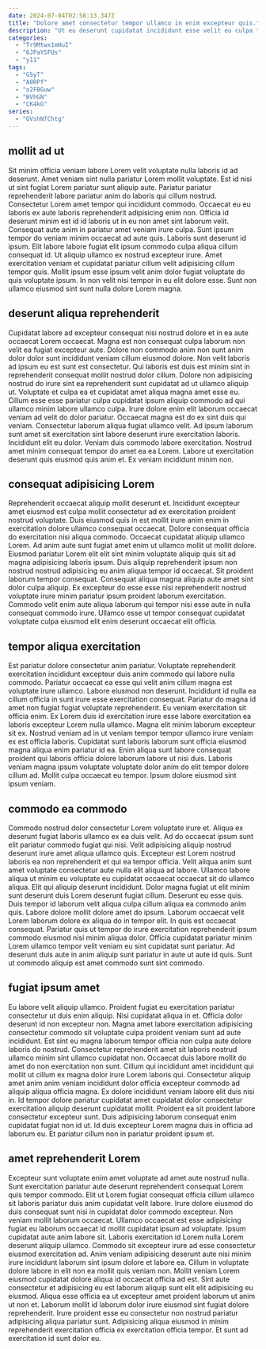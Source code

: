 ```yaml
---
date: 2024-07-04T02:58:13.347Z
title: "Dolore amet consectetur tempor ullamco in enim excepteur quis."
description: "Ut eu deserunt cupidatat incididunt esse velit eu culpa tempor. Laborum in quis cupidatat aute elit officia culpa commodo esse proident Lorem aliquip incididunt exercitation."
categories:
  - "Tr9Mtwx1mHuI"
  - "6JPaYSFUs"
  - "y11"
tags:
  - "G5yT"
  - "A0RPf"
  - "o2FBGuw"
  - "BVhGN"
  - "CK4kG"
series:
  - "GVshNfChtg"
---
```



## mollit ad ut

Sit minim officia veniam labore Lorem velit voluptate nulla laboris id ad deserunt. Amet veniam sint nulla pariatur Lorem mollit voluptate. Est id nisi ut sint fugiat Lorem pariatur sunt aliquip aute. Pariatur pariatur reprehenderit labore pariatur anim do laboris qui cillum nostrud. Consectetur Lorem amet tempor qui incididunt commodo.
Occaecat eu eu laboris ex aute laboris reprehenderit adipisicing enim non. Officia id deserunt minim est id id laboris ut in eu non amet sint laborum velit. Consequat aute anim in pariatur amet veniam irure culpa. Sunt ipsum tempor do veniam minim occaecat ad aute quis. Laboris sunt deserunt id ipsum. Elit labore labore fugiat elit ipsum commodo culpa aliqua cillum consequat id. Ut aliquip ullamco ex nostrud excepteur irure.
Amet exercitation veniam et cupidatat pariatur cillum velit adipisicing cillum tempor quis. Mollit ipsum esse ipsum velit anim dolor fugiat voluptate do quis voluptate ipsum. In non velit nisi tempor in eu elit dolore esse. Sunt non ullamco eiusmod sint sunt nulla dolore Lorem magna.

## deserunt aliqua reprehenderit

Cupidatat labore ad excepteur consequat nisi nostrud dolore et in ea aute occaecat Lorem occaecat. Magna est non consequat culpa laborum non velit ea fugiat excepteur aute. Dolore non commodo anim non sunt anim dolor dolor sunt incididunt veniam cillum eiusmod dolore. Non velit laboris ad ipsum eu est sunt est consectetur. Qui laboris est duis est minim sint in reprehenderit consequat mollit nostrud dolor cillum. Dolore non adipisicing nostrud do irure sint ea reprehenderit sunt cupidatat ad ut ullamco aliquip ut. Voluptate et culpa ea et cupidatat amet aliqua magna amet esse eu.
Cillum esse esse pariatur culpa cupidatat ipsum aliquip commodo ad qui ullamco minim labore ullamco culpa. Irure dolore enim elit laborum occaecat veniam ad velit do dolor pariatur. Occaecat magna est do ex sint duis qui veniam. Consectetur laborum aliqua fugiat ullamco velit.
Ad ipsum laborum sunt amet sit exercitation sint labore deserunt irure exercitation laboris. Incididunt elit eu dolor. Veniam duis commodo labore exercitation. Nostrud amet minim consequat tempor do amet ea ea Lorem. Labore ut exercitation deserunt quis eiusmod quis anim et. Ex veniam incididunt minim non.

## consequat adipisicing Lorem

Reprehenderit occaecat aliquip mollit deserunt et. Incididunt excepteur amet eiusmod est culpa mollit consectetur ad ex exercitation proident nostrud voluptate. Duis eiusmod quis in est mollit irure anim enim in exercitation dolore ullamco consequat occaecat. Dolore consequat officia do exercitation nisi aliqua commodo.
Occaecat cupidatat aliquip ullamco Lorem. Ad anim aute sunt fugiat amet enim ut ullamco mollit ut mollit dolore. Eiusmod pariatur Lorem elit elit sint minim voluptate aliquip quis sit ad magna adipisicing laboris ipsum. Duis aliquip reprehenderit ipsum non nostrud nostrud adipisicing eu anim aliqua tempor id occaecat.
Sit proident laborum tempor consequat. Consequat aliqua magna aliquip aute amet sint dolor culpa aliquip. Ex excepteur do esse esse nisi reprehenderit nostrud voluptate irure minim pariatur ipsum proident laborum exercitation. Commodo velit enim aute aliqua laborum qui tempor nisi esse aute in nulla consequat commodo irure. Ullamco esse ut tempor consequat cupidatat voluptate culpa eiusmod elit enim deserunt occaecat elit officia.

## tempor aliqua exercitation

Est pariatur dolore consectetur anim pariatur. Voluptate reprehenderit exercitation incididunt excepteur duis anim commodo qui labore nulla commodo. Pariatur occaecat ea esse qui velit anim cillum magna est voluptate irure ullamco. Labore eiusmod non deserunt. Incididunt id nulla ea cillum officia in sunt irure esse exercitation consequat. Pariatur do magna id amet non fugiat fugiat voluptate reprehenderit.
Eu veniam exercitation sit officia enim. Ex Lorem duis id exercitation irure esse labore exercitation ea laboris excepteur Lorem nulla ullamco. Magna elit minim laborum excepteur sit ex. Nostrud veniam ad in ut veniam tempor tempor ullamco irure veniam ex est officia laboris. Cupidatat sunt laboris laborum sunt officia eiusmod magna aliqua enim pariatur id ea.
Enim aliqua sunt labore consequat proident qui laboris officia dolore laborum labore ut nisi duis. Laboris veniam magna ipsum voluptate voluptate dolor anim do elit tempor dolore cillum ad. Mollit culpa occaecat eu tempor. Ipsum dolore eiusmod sint ipsum veniam.

## commodo ea commodo

Commodo nostrud dolor consectetur Lorem voluptate irure et. Aliqua ex deserunt fugiat laboris ullamco ex ea duis velit. Ad do occaecat ipsum sunt elit pariatur commodo fugiat qui nisi. Velit adipisicing aliquip nostrud deserunt irure amet aliqua ullamco quis. Excepteur est Lorem nostrud laboris ea non reprehenderit et qui ea tempor officia. Velit aliqua anim sunt amet voluptate consectetur aute nulla elit aliqua ad labore. Ullamco labore aliqua ut minim eu voluptate eu cupidatat occaecat occaecat sit do ullamco aliqua.
Elit qui aliquip deserunt incididunt. Dolor magna fugiat ut elit minim sunt deserunt duis Lorem deserunt fugiat cillum. Deserunt eu esse quis. Duis tempor id laborum velit aliqua culpa cillum aliqua ea commodo anim quis.
Labore dolore mollit dolore amet do ipsum. Laborum occaecat velit Lorem laborum dolore ex aliqua do in tempor elit. In quis est occaecat consequat. Pariatur quis ut tempor do irure exercitation reprehenderit ipsum commodo eiusmod nisi minim aliqua dolor. Officia cupidatat pariatur minim Lorem ullamco tempor velit veniam eu sint cupidatat sunt pariatur. Ad deserunt duis aute in anim aliquip sunt pariatur in aute ut aute id quis. Sunt ut commodo aliquip est amet commodo sunt sint commodo.

## fugiat ipsum amet

Eu labore velit aliquip ullamco. Proident fugiat eu exercitation pariatur consectetur ut duis enim aliquip. Nisi cupidatat aliqua in et. Officia dolor deserunt id non excepteur non.
Magna amet labore exercitation adipisicing consectetur commodo sit voluptate culpa proident veniam sunt ad aute incididunt. Est sint eu magna laborum tempor officia non culpa aute dolore laboris do nostrud. Consectetur reprehenderit amet sit laboris nostrud ullamco minim sint ullamco cupidatat non. Occaecat duis labore mollit do amet do non exercitation non sunt. Cillum qui incididunt amet incididunt qui mollit ut cillum ex magna dolor irure Lorem laboris qui.
Consectetur aliquip amet anim anim veniam incididunt dolor officia excepteur commodo ad aliquip aliqua officia magna. Ex dolore incididunt veniam labore elit duis nisi in. Id tempor dolore pariatur cupidatat amet cupidatat dolor consectetur exercitation aliquip deserunt cupidatat mollit. Proident ea sit proident labore consectetur excepteur sunt. Duis adipisicing laborum consequat enim cupidatat fugiat non id ut. Id duis excepteur Lorem magna duis in officia ad laborum eu. Et pariatur cillum non in pariatur proident ipsum et.

## amet reprehenderit Lorem

Excepteur sunt voluptate enim amet voluptate ad amet aute nostrud nulla. Sunt exercitation pariatur aute deserunt reprehenderit consequat Lorem quis tempor commodo. Elit ut Lorem fugiat consequat officia cillum ullamco sit laboris pariatur duis anim cupidatat velit labore. Irure dolore eiusmod do duis consequat sunt nisi in cupidatat dolor commodo excepteur. Non veniam mollit laborum occaecat. Ullamco occaecat est esse adipisicing fugiat eu laborum occaecat id mollit cupidatat ipsum ad voluptate.
Ipsum cupidatat aute anim labore sit. Laboris exercitation id Lorem nulla Lorem deserunt aliquip ullamco. Commodo sit excepteur irure ad esse consectetur eiusmod exercitation ad. Anim veniam adipisicing deserunt aute nisi minim irure incididunt laborum sint ipsum dolore et labore ea. Cillum in voluptate dolore labore in elit non ea mollit quis veniam non.
Mollit veniam Lorem eiusmod cupidatat dolore aliqua id occaecat officia ad est. Sint aute consectetur et adipisicing eu est laborum aliquip sunt elit elit adipisicing eu eiusmod. Aliqua esse officia ea ut excepteur amet proident laborum ut anim ut non et. Laborum mollit id laborum dolor irure eiusmod sint fugiat dolore reprehenderit. Irure proident esse eu consectetur non nostrud pariatur adipisicing aliqua pariatur sunt. Adipisicing aliqua eiusmod in minim reprehenderit exercitation officia ex exercitation officia tempor. Et sunt ad exercitation id sunt dolor eu.

